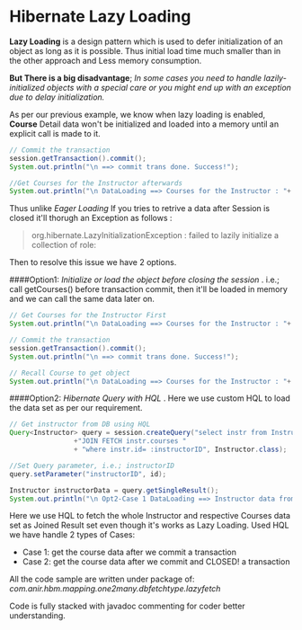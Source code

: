 # Hibernate Lazy Loading

**Lazy Loading** is a design pattern which is used to defer initialization of an object as long as it is possible. Thus initial load time much smaller than in the other approach and Less memory consumption.

**But There is a big disadvantage**; *In some cases you need to handle lazily-initialized objects with a special care or you might end up with an exception due to delay initialization.*

As per our previous example, we know when lazy loading is enabled, **Course** Detail data won't be initialized and loaded into a memory until an explicit call is made to it.
```java
// Commit the transaction
session.getTransaction().commit();
System.out.println("\n ==> commit trans done. Success!");

//Get Courses for the Instructor afterwards
System.out.println("\n DataLoading ==> Courses for the Instructor : "+ instructorData.getCourses());
``` 
Thus unlike *Eager Loading*  If you tries to retrive a data after Session is closed it'll thorugh an Exception as follows : 
>  org.hibernate.LazyInitializationException : failed to lazily initialize a collection of role:

Then to resolve this issue we have 2 options.

####Option1: 
*Initialize or load the object before closing the session* .
i.e.; call getCourses() before transaction commit, then it'll be loaded in memory and we can call the same data later on. 

```java
// Get Courses for the Instructor First
System.out.println("\n DataLoading ==> Courses for the Instructor : "+ instructorData.getCourses());

// Commit the transaction
session.getTransaction().commit();
System.out.println("\n ==> commit trans done. Success!");

// Recall Course to get object
System.out.println("\n DataLoading ==> Courses for the Instructor : "+ instructorData.getCourses());
``` 

####Option2: 
*Hibernate Query with HQL* .
Here we use custom HQL to load the data set as per our requirement.

```java
// Get instructor from DB using HQL
Query<Instructor> query = session.createQuery("select instr from Instructor instr "
				+"JOIN FETCH instr.courses "
				+ "where instr.id= :instructorID", Instructor.class);

//Set Query parameter, i.e.; instructorID
query.setParameter("instructorID", id);

Instructor instructorData = query.getSingleResult();
System.out.println("\n Opt2-Case 1 DataLoading ==> Instructor data from object: " + instructorData);
```

Here we use HQL to fetch the whole Instructor and respective Courses data set as Joined Result set even though it's works as Lazy Loading. 
Used HQL we have handle 2 types of Cases:
- Case 1: get the course data after we commit a transaction
- Case 2: get the course data after we commit and CLOSED! a transaction

All the code sample are written under package of:
		*com.anir.hbm.mapping.one2many.dbfetchtype.lazyfetch*

Code is fully stacked with javadoc commenting for coder better understanding.
